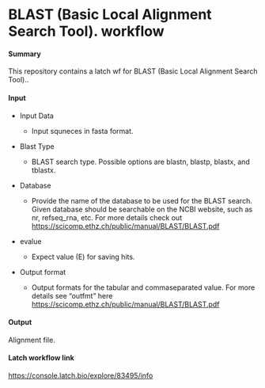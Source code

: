 # BLAST (Basic Local Alignment Search Tool). workflow

#### **Summary**
This repository contains a latch wf for  BLAST (Basic Local Alignment Search Tool)..

#### **Input**

* Input Data
    - Input squneces in fasta format.
    
* Blast Type
    - BLAST search type. Possible options are blastn, blastp, blastx, and tblastx.
    
 
* Database
    - Provide the name of the database to be used for the BLAST search. Given database should be searchable on the NCBI website, such as nr, refseq_rna, etc. For more details check out https://scicomp.ethz.ch/public/manual/BLAST/BLAST.pdf

* evalue
    - Expect value (E) for saving hits.

* Output format
    - Output formats for the tabular and commaseparated value. For more details see “outfmt” here https://scicomp.ethz.ch/public/manual/BLAST/BLAST.pdf
          
#### **Output**
Alignment file. 

#### **Latch workflow link**
https://console.latch.bio/explore/83495/info
